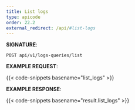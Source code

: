 ```yaml
---
title: List logs
type: apicode
order: 22.2
external_redirect: /api/#list-logs
---
```



**SIGNATURE**:


`POST api/v1/logs-queries/list`


**EXAMPLE REQUEST**:


{{< code-snippets basename="list_logs" >}}


**EXAMPLE RESPONSE**:


{{< code-snippets basename="result.list_logs" >}}
